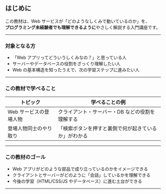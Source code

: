 ## はじめに

この教材は、Web サービスが「どのようなしくみで動いているのか」を、  
**プログラミング未経験者でも理解できるように**やさしく解説する入門講座です。

---

### 対象となる方

- 「Web アプリってどういうしくみなの？」と思っている人
- サーバーやデータベースの役割をざっくり理解したい人
- Web の基本構造を知ったうえで、次の学習ステップに進みたい人

---

### この教材で学べること

| トピック               | 学べることの例                                       |
| ---------------------- | ---------------------------------------------------- |
| Web サービスの登場人物 | クライアント・サーバー・DB などの役割を理解する      |
| 登場人物同士のやり取り | 「検索ボタンを押すと裏側で何が起きているか」がわかる |

---

### この教材のゴール

- Web アプリがどのような部品で成り立っているのかをイメージできる
- クライアントとサーバーがどのように「会話」しているかを理解できる
- 今後の学習（HTML/CSS/JS やデータベース）に進む土台ができる

---
